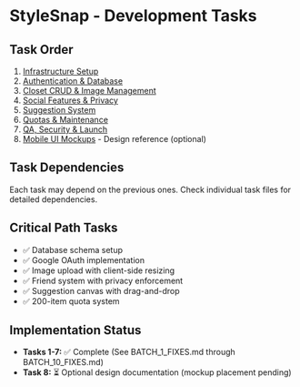 # StyleSnap - Development Tasks

## Task Order
1. [Infrastructure Setup](tasks/01-infrastructure-setup.md)
2. [Authentication & Database](tasks/02-authentication-database.md)
3. [Closet CRUD & Image Management](tasks/03-closet-crud-image-management.md)
4. [Social Features & Privacy](tasks/04-social-features-privacy.md)
5. [Suggestion System](tasks/05-suggestion-system.md)
6. [Quotas & Maintenance](tasks/06-quotas-maintenance.md)
7. [QA, Security & Launch](tasks/07-qa-security-launch.md)
8. [Mobile UI Mockups](tasks/08-mobile-mockups.md) - Design reference (optional)

## Task Dependencies
Each task may depend on the previous ones. Check individual task files for detailed dependencies.

## Critical Path Tasks
- ✅ Database schema setup
- ✅ Google OAuth implementation
- ✅ Image upload with client-side resizing
- ✅ Friend system with privacy enforcement
- ✅ Suggestion canvas with drag-and-drop
- ✅ 200-item quota system

## Implementation Status
- **Tasks 1-7:** ✅ Complete (See BATCH_1_FIXES.md through BATCH_10_FIXES.md)
- **Task 8:** ⏳ Optional design documentation (mockup placement pending)